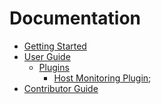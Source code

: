 # Documentation

- [Getting Started](./GettingStarted.md)
- [User Guide](user-guide/UsingTheGoWrapper.md)
  - [Plugins](user-guide/UsingTheGoWrapper.md#plugins)
    - [Host Monitoring Plugin](user-guide/using-plugins/UsingTheHostMonitoringPlugin.md);
- [Contributor Guide](contributor-guide/DevelopmentGuide.md)
